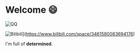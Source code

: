 # Welcome 😄


![QQ](https://img.shields.io/badge/2704534108-81A1C1.svg?style=for-the-badge&logo=qq&logoColor=skyblue)

![Bilibili](https://img.shields.io/badge/铀碘氢-81A1C1.svg?style=for-the-badge&logo=bilibili&logoColor=white)](https://www.bilibili.com/space/3461580083694176)

I'm full of **determined**.
